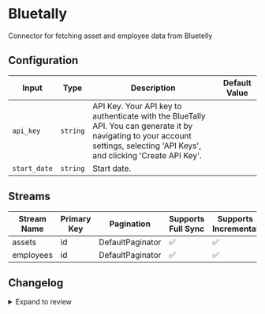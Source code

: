 # Bluetally
Connector for fetching asset and employee data from Bluetelly

## Configuration

| Input | Type | Description | Default Value |
|-------|------|-------------|---------------|
| `api_key` | `string` | API Key. Your API key to authenticate with the BlueTally API. You can generate it by navigating to your account settings, selecting &#39;API Keys&#39;, and clicking &#39;Create API Key&#39;. |  |
| `start_date` | `string` | Start date.  |  |

## Streams
| Stream Name | Primary Key | Pagination | Supports Full Sync | Supports Incremental |
|-------------|-------------|------------|---------------------|----------------------|
| assets | id | DefaultPaginator | ✅ |  ✅  |
| employees | id | DefaultPaginator | ✅ |  ✅  |

## Changelog

<details>
  <summary>Expand to review</summary>

| Version          | Date              | Pull Request | Subject        |
|------------------|-------------------|--------------|----------------|
| 0.0.12 | 2025-10-07 | [67202](https://github.com/airbytehq/airbyte/pull/67202) | Update dependencies |
| 0.0.11 | 2025-09-30 | [66324](https://github.com/airbytehq/airbyte/pull/66324) | Update dependencies |
| 0.0.10 | 2025-09-09 | [66033](https://github.com/airbytehq/airbyte/pull/66033) | Update dependencies |
| 0.0.9 | 2025-07-26 | [63790](https://github.com/airbytehq/airbyte/pull/63790) | Update dependencies |
| 0.0.8 | 2025-07-19 | [63456](https://github.com/airbytehq/airbyte/pull/63456) | Update dependencies |
| 0.0.7 | 2025-07-12 | [63065](https://github.com/airbytehq/airbyte/pull/63065) | Update dependencies |
| 0.0.6 | 2025-06-21 | [61090](https://github.com/airbytehq/airbyte/pull/61090) | Update dependencies |
| 0.0.5 | 2025-05-24 | [60732](https://github.com/airbytehq/airbyte/pull/60732) | Update dependencies |
| 0.0.4 | 2025-05-10 | [59337](https://github.com/airbytehq/airbyte/pull/59337) | Update dependencies |
| 0.0.3 | 2025-04-26 | [58714](https://github.com/airbytehq/airbyte/pull/58714) | Update dependencies |
| 0.0.2 | 2025-04-19 | [57644](https://github.com/airbytehq/airbyte/pull/57644) | Update dependencies |
| 0.0.1 | 2025-04-08 | | Initial release by [@wennergr](https://github.com/wennergr) via Connector Builder |

</details>
